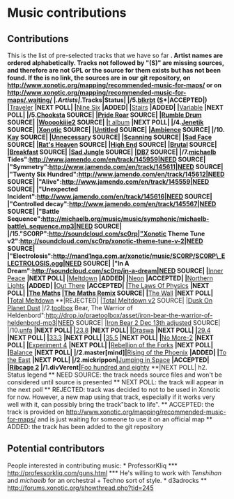 Music contributions
===================

Contributions
-------------

This is the list of pre-selected tracks that we have so far **. Artist names are ordered alphabetically. Tracks not followed by "(S)" are missing sources, and therefore are not GPL or the source for them exists but has not been found. If the is no link, the sources are in our git repository, on http://www.xonotic.org/mapping/recommended-music-for-maps/ or on http://www.xonotic.org/mapping/recommended-music-for-maps/.waiting/
|*.Artists|*.Tracks|Status|
|/5.[blkrbt](http://soundcloud.com/blkrbt|*"Quiet":http://blkrbt.googlepages.com/nexuiz_quiet.ogg) ([S](http://blkrbt.googlepages.com/nexuiz_quiet.xrns)*|ACCEPTED|)
|**[Traveler](http://blkrbt.googlepages.com/nexuiz_traveler.ogg) **|NEXT POLL|
|**[Nine Six](http://blkrbt.googlepages.com/ninesix.ogg) **|ADDED|
|**[Stairs](http://blkrbt.googlepages.com/stairs.ogg) **|ADDED|
|**[Variable](http://blkrbt.googlepages.com/nexuiz_variable.ogg) **|NEXT POLL|
|/5.[Chooksta](http://forums.xonotic.org/member.php?action=profile&uid=44|"Fisheyzemaster":http://chookstamusic.com/songs/fisheyzemaster.mp3|NEED) SOURCE|
|[Pride Roar](http://chookstamusic.com/songs/prideroar.mp3|NEED) SOURCE|
|[Rumble Drum](http://chookstamusic.com/songs/rumble_drum.mp3|NEED) SOURCE|
|[Wooookiiie2](http://chookstamusic.com/songs/wooookiiie2.mp3|NEED) SOURCE|
|**[t album](http://forums.xonotic.org/showthread.php?tid=826) **|NEXT POLL|
|/4.[Jenetik](http://forums.xonotic.org/member.php?action=profile&uid=320|"Suttle":http://www.jenetik.com/music/Jenetik_-_Suttle.mp3|NEED) SOURCE|
|[Xonotic](http://www.jenetik.com/music/Jenetik_-_Xontic.mp3|NEED) SOURCE|
|[Untitled](http://www.jenetik.com/music/Jenetik_-_untitled.mp3|NEED) SOURCE|
|[Ambience](http://www.jenetik.com/music/Jenetik_-_Ambience.mp3|NEED) SOURCE|
|/10. [Kay](http://forums.xonotic.org/member.php?action=profile&uid=219|"Xono":http://pisarowitz.com/Xonotic/XONOTIC9.mp3|NEED) SOURCE|
|[Unnecessary](http://pisarowitz.com/kay/Unnecessary.mp3|NEED) SOURCE|
|[Scanning](http://pisarowitz.com/kay/Scanning.mp3|NEED) SOURCE|
|[Sad Face](http://pisarowitz.com/kay/SadFace.mp3|NEED) SOURCE|
|[Rat's Heaven](http://pisarowitz.com/kay/ratsheaven.mp3|NEED) SOURCE|
|[High End](http://pisarowitz.com/kay/HighEnd.mp3|NEED) SOURCE|
|[Brutal](http://pisarowitz.com/kay/brutal.mp3|NEED) SOURCE|
|[Breakfast](http://pisarowitz.com/kay/Breakfast.mp3|NEED) SOURCE|
|[Sad Jungle](http://pisarowitz.com/kay/Sad%20Jungle2.mp3|NEED) SOURCE|
|[DB7](http://pisarowitz.com/kay/DB7.mp3|NEED) SOURCE|
|/7.[michaelb](http://michaelb.org/|"Forgotten) Tides":http://www.jamendo.com/en/track/145959|NEED SOURCE|
|"Symmetry":http://www.jamendo.com/en/track/145611|NEED SOURCE|
|"Twenty Six Hundred":http://www.jamendo.com/en/track/145612|NEED SOURCE|
|"Alive":http://www.jamendo.com/en/track/145559|NEED SOURCE|
|"Unexpected Incident":http://www.jamendo.com/en/track/145616|NEED SOURCE|
|"Controlled decay":http://www.jamendo.com/en/track/145567|NEED SOURCE|
|"Battle Sequence":http://michaelb.org/music/music/symphonic/michaelb-battle\_sequence.mp3|NEED SOURCE|
|/15."SC0RP":http://soundcloud.com/sc0rp|"Xonotic Theme Tune v2":http://soundcloud.com/sc0rp/xonotic-theme-tune-v-2|NEED SOURCE|
|"Electrolosis":http://mand1nga.com.ar/xonotic/music/SC0RP/SC0RP\_ELECTROLOSIS.ogg|NEED SOURCE|
|"In A Dream":http://soundcloud.com/sc0rp/in-a-dream|NEED SOURCE|
|**[Inner Peace](http://soundcloud.com/sc0rp/inner-peace) **|NEXT POLL|
|**[Meltdown](http://mand1nga.com.ar/xonotic/music/SC0RP/SC0RP_MELTDOWN.ogg) **|ADDED|
|**[Neon](http://mand1nga.com.ar/xonotic/music/SC0RP/SC0RP_NEON.ogg) **|ACCEPTED|
|**[Northern Lights](http://soundcloud.com/sc0rp/northern-lights-7) **|ADDED|
|**[Out There](http://soundcloud.com/sc0rp/out-there) **|ACCEPTED|
|**[The Laws Of Physics](http://mand1nga.com.ar/xonotic/music/SC0RP/SC0RP_THE_LAWS_OF_PHYSICS.ogg) **|NEXT POLL|
|[The Maths](http://mand1nga.com.ar/xonotic/music/SC0RP/SC0RP_THE_MATHS.ogg|REJECTED|)
|[The Maths Remix](http://mand1nga.com.ar/xonotic/music/SC0RP/SC0RP_THE_MATHS_REMIX.ogg|NEED) SOURCE|
|**[The Wall](http://mand1nga.com.ar/xonotic/music/SC0RP/SC0RP_THE_WALL.ogg) **|NEXT POLL|
|**[Total Meltdown](http://mand1nga.com.ar/xonotic/music/SC0RP/SC0RP_TOTAL_MELTDOWN.ogg) **|REJECTED|
|[Total Meltdown v2](http://soundcloud.com/sc0rp/total-meltdown-v-2|NEED) SOURCE|
|[Dusk On Planet Dust](http://soundcloud.com/sc0rp/dusk-on-planet-dust|REJECTED|)
|/2.[toolbox](http://drop.io/praetoolbox|"Iron) Bear, The Warrior of Heldenbord":http://drop.io/praetoolbox/asset/iron-bear-the-warrior-of-heldenbord-mp3|NEED SOURCE|
|[Iron Bear 2 Dec 13th adjusted](http://drop.io/praetoolbox/asset/iron-bear-2-dec-13th-adjusted-mp3|NEED) SOURCE|
|/10.[unfa](http://forums.xonotic.org/member.php?action=profile&uid=234|*"25.6":http://www.mediafire.com/?ngkzmmudcw1) **|NEXT POLL|
|**[23.8](http://www.mediafire.com/?d5gqjmnzlhh) **|NEXT POLL|
|**[Draswa](http://www.mediafire.com/download.php?zz2zgtj1yyz) **|NEXT POLL|
|**[29.4](http://www.mediafire.com/?z3mziltzmj5) **|NEXT POLL|
|**[33.3](http://www.mediafire.com/?vjlg4r1q2g2i70o) **|NEXT POLL|
|**[35.5](http://www.mediafire.com/?77c6eo327b5zmyh) **|NEXT POLL|
|**[No More-2](http://www.mediafire.com/?fps4amxc7c9yyoh) **|NEXT POLL|
|**[Experiment 4](http://www.mediafire.com/?n36yakq2c3xc6rb) **|NEXT POLL|
|**[Rebellion of the Forks](http://www.mediafire.com/?t44s5a7szwqfslz) **|NEXT POLL|
|**[Balance](http://www.mediafire.com/?zdz4mdt1wbwhc10) **|NEXT POLL|
|/2.master[mind]|**[Rising of the Phoenix](http://forums.xonotic.org/showthread.php?tid=795) **|ADDED|
|**[To the East](http://www.4shared.com/file/250363291/cd3f1a3/To_the_East.html) **|NEXT POLL|
|/2.mickrippon|**[Jumping in Space](http://mickrippon.com/xonotic/music_jumpinginspace.zip) **|ACCEPTED|
|[Ribcage 2](http://www.mickrippon.com/temp/ribcage2.ogg|REJECTED|)
|/1.divVerent|**[Foo hundred and eighty](http://rm.endoftheinternet.org/~xonotic/foo180.ogg) **|NEXT POLL|
h2. Status legend
** NEED SOURCE: the track needs source files and won't be considered until source is presented
** NEXT POLL: the track will appear in the next poll
** REJECTED: track was decided to not to be used in Xonotic for now. However, a new map using that track, especially if it works very well with it, can possibly bring the track"back to life".
** ACCEPTED: the track is provided on http://www.xonotic.org/mapping/recommended-music-for-maps/ and is just waiting for someone to use it on an official map
** ADDED: the track has been added to the git repository

Potential contributors
----------------------

People interested in contributing music:
\* ProfessorKliq
**\* http://professorkliq.com/guns.html
**\* He's willing to work with *Tenshihan* and *michaelb* for an orchestral + Techno sort of style.
\* d3adrocks
\*\* http://forums.xonotic.org/showthread.php?tid=245
